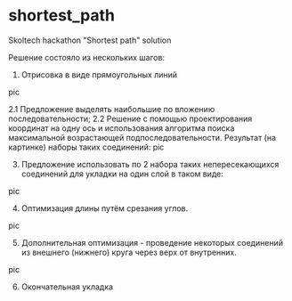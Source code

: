 # shortest_path
Skoltech hackathon "Shortest path" solution

Решение состояло из нескольких шагов:

1. Отрисовка в виде прямоугольных линий

pic

2.1 Предложение выделять наибольшие по вложению последовательности;
2.2 Решение с помощью проектирования координат на одну ось и использования алгоритма поиска максимальной возрастающей подпоследовательности. Результат (на картинке) наборы таких соединений:
pic

3. Предложение использовать по 2 набора таких непересекающихся соединений для укладки на один слой в таком виде:

pic

4. Оптимизация длины путём срезания углов.

pic

5. Дополнительная оптимизация - проведение некоторых соединений из внешнего (нижнего) круга через верх от внутренних.

pic

6. Окончательная укладка
